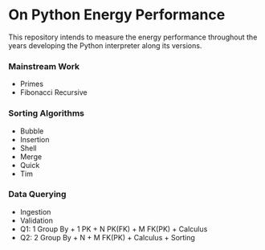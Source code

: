 # On Python Energy Performance
This repository intends to measure the energy performance throughout the years developing the Python interpreter along its versions.

### Mainstream Work
- Primes
- Fibonacci Recursive

### Sorting Algorithms
- Bubble
- Insertion
- Shell
- Merge
- Quick
- Tim

### Data Querying
- Ingestion
- Validation
- Q1: 1 Group By + 1 PK + N PK(FK) + M FK(PK) + Calculus
- Q2: 2 Group By + N + M FK(PK) + Calculus + Sorting

